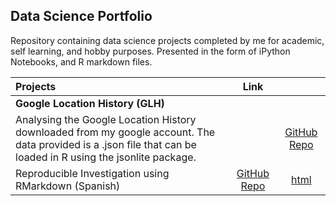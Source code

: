 ## Data Science Portfolio

Repository containing data science projects completed by me for academic, self learning, and hobby purposes. 
Presented in the form of iPython Notebooks, and R markdown files.


|    **Projects**                                   |        Link      |             |  
|:--------------------------------------------------|:----------------:|:-----------:|
|**Google Location History (GLH)**                  |                  |             |
|Analysing the Google Location History downloaded from my google account. The data provided is a .json file that can be loaded in R using the jsonlite package.|  |[GitHub Repo](https://github.com/adiserio/Google-Location-History) | [html](https://adiserio.github.io/Google-Location-History/AnalisisUbicacion.html)|
|Reproducible Investigation using RMarkdown (Spanish)| [GitHub Repo](https://github.com/adiserio/Investigacion-Reproducible)| [html](https://adiserio.github.io/Investigacion-Reproducible/SeminarioAbril.html)|  |


